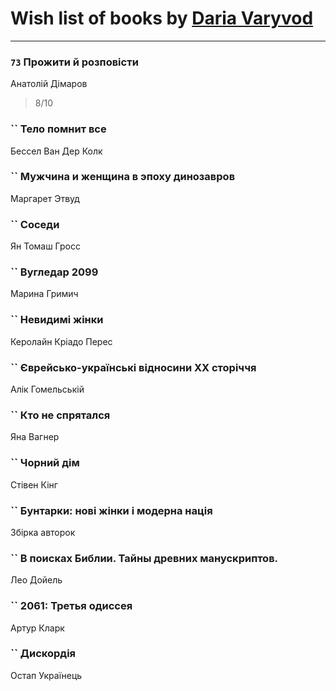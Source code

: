 # Wish list of books by [Daria Varyvod](https://www.facebook.com/profile.php?id=829893410524253)
---

### `73` Прожити й розповісти
Анатолій Дімаров
> 8/10

### `` Тело помнит все
Бессел Ван Дер Колк

### `` Мужчина и женщина в эпоху динозавров
Маргарет Этвуд

### `` Соседи
Ян Томаш Гросс

### `` Вугледар 2099
Марина Гримич

### `` Невидимі жінки
Керолайн Кріадо Перес

### `` Єврейсько-українські відносини ХХ сторіччя
Алік Гомельській

### `` Кто не спрятался
Яна Вагнер

### `` Чорний дім
Стівен Кінг

### `` Бунтарки: нові жінки і модерна нація
Збірка авторок

### `` В поисках Библии. Тайны древних манускриптов.
Лео Дойель

### `` 2061: Третья одиссея
Артур Кларк

### `` Дискордія
Остап Українець

